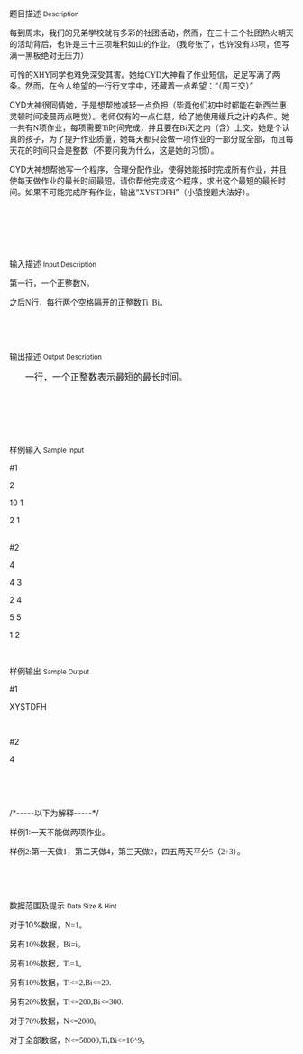 <div class="panel panel-default">
<div class="area-title">
<span>
题目描述
<small>Description</small>
</span></div>
<div class="panel-body">

<p style=""><span style=""></span></p><p style=""><span style=""></span></p><p style=""><span style="">每到周末，我们的兄弟学校就有多彩的社团活动，然而，在三十三个社团热火朝天的活动背后，也许是三十三项堆积如山的作业。（我夸张了，也许没有<span style="font-family: Calibri;">33</span><span style="">项，但写满一黑板绝对无压力）</span></span></p><p style=""><span style="">可怜的<span style="font-family: Calibri;">XHY</span><span style="">同学也难免深受其害。她给</span><span style="font-family: Calibri;">CYD</span><span style="">大神看了作业短信，足足写满了两条。然而，在令人绝望的一行行文字中，还藏着一点希望：“（周三交）”</span></span></p><p style=""><span style="">CYD<span style="">大神很同情她，于是想帮她减轻一点负担（毕竟他们初中时都能在新西兰惠灵顿时间凌晨两点睡觉）。老师仅有的一点仁慈，给了她使用缓兵之计的条件。她一共有</span><span style="font-family: Calibri;">N</span><span style="">项作业，每项需要</span><span style="font-family: Calibri;">Ti</span><span style="">时间完成，并且要在</span><span style="font-family: Calibri;">Bi</span><span style="">天之内（含）上交。她是个认真的孩子，为了提升作业质量，她每天都只会做一项作业的一部分或全部，而且每天花的时间只会是整数（不要问我为什么，这是她的习惯）。</span></span></p><p style=""><span style="">CYD<span style="">大神想帮她写一个程序，合理分配作业，使得她能按时完成所有作业，并且使每天做作业的最长时间最短。请你帮他完成这个程序，求出这个最短的最长时间。如果不可能完成所有作业，输出“</span><span style="font-family: Calibri;">XYSTDFH</span><span style="">”（小猿搜题大法好）。</span></span></p><p style=""><span style=""><span style=""></span></span><br></p><p style=""><span style=""></span><br></p><p><br></p>

</div>
</div>

<div class="panel panel-default">
<div class="area-title">
<span>
输入描述
<small>Input Description</small>
</span></div>
<div class="panel-body">
<p style=""><span style=""></span></p><p style=""><span style="">第一行，一个正整数<span style="font-family: Calibri;">N</span><span style="">。</span></span></p><p style=""><span style="">之后<span style="font-family: Calibri;">N</span><span style="">行，每行两个空格隔开的正整数</span><span style="font-family: Calibri;">Ti  Bi</span><span style="">。</span></span></p><p style=""><span style=""><span style=""></span></span><br></p><p><br></p>

</div>
</div>
<div  class="panel panel-default">
<div class="area-title">
<span>
输出描述
<small>Output Description</small>
</span></div>
<div class="panel-body">

<p><span style="font-family: 宋体;font-style: italic;font-size: 16px"></span></p><p style="text-indent:28px"><span style="font-family: 宋体;font-size: 16px"></span></p><p style="text-indent:28px"><span style="font-family: 宋体;font-size: 16px">一行，一个</span><span style="font-family: 宋体;font-size: 16px">正整数表示最短的最长时间。</span></p><p style="text-indent:28px"><span style="font-family: 宋体;font-size: 16px"><span style="font-family:宋体"></span></span><br/></p><p><span style="font-family: 宋体;font-size: 16px"><span style="font-family:宋体"></span></span><br/></p><p><br/></p>

</div>
</div>


<div class="panel panel-default">
<div class="area-title">
<span>
样例输入
<small>Sample Input</small>
</span></div>
<div class="panel-body">
<p><span style="">#1</span></p><p><span style="">2<br></span></p><p><span style="">10 1</span></p><p><span style="">2 1</span></p><p><span style=""><br></span>#2</p><p><span style="">4</span></p><p><span style="">4 3</span></p><p><span style="">2 4</span></p><p><span style="">5 5</span></p><p><span style="">1 2</span></p><p><br></p>

</div>
</div>

<div class="panel panel-default">
<div class="area-title">
<span>
样例输出
<small>Sample Output</small>
</span></div>
<div class="panel-body">
<p><span style="">#1</span></p><p><span style=""></span></p><p><span style="">XYSTDFH</span></p><p><span style=""></span><br></p><p>#2</p><p>4</p><p><br></p><p><span style=""><br></span></p><p><span style="">/*-----以下为解释-----*/</span></p><p style=""><span style=""></span></p><p><span style="">样例</span><span style="">1:<span style="">一天不能做两项作业。</span></span></p><p><span style="">样例<span style="font-family: Calibri;">2:</span><span style="">第一天做</span><span style="font-family: Calibri;">1</span><span style="">，第二天做</span><span style="font-family: Calibri;">4</span><span style="">，第三天做</span><span style="font-family: Calibri;">2</span><span style="">，四五两天平分</span><span style="font-family: Calibri;">5</span><span style="">（</span><span style="font-family: Calibri;">2+3</span><span style="">）。</span></span></p><p style=""><span style=""><span style=""></span></span><br></p><p><br></p>

</div>
</div>

<div class="panel panel-default">
<div class="area-title">
<span>
数据范围及提示
<small>Data Size & Hint</small>
</span></div>
<div class="panel-body">
<p><span style=""></span></p><p><span style="">对于</span><span style="">10%<span style="">数据，</span><span style="font-family: Calibri;">N=1</span><span style="">。</span></span></p><p><span style="">另有<span style="font-family: Calibri;">10%</span><span style="">数据，</span><span style="font-family: Calibri;">Bi=i</span><span style="">。</span></span></p><p><span style="">另有<span style="font-family: Calibri;">10%</span><span style="">数据，</span><span style="font-family: Calibri;">Ti=1</span><span style="">。</span></span></p><p><span style="">另有<span style="font-family: Calibri;">10%</span><span style="">数据，</span><span style="font-family: Calibri;">Ti&lt;=2,Bi&lt;=20.</span></span></p><p><span style="">另有<span style="font-family: Calibri;">20%</span><span style="">数据，</span><span style="font-family: Calibri;">Ti&lt;=200,Bi&lt;=300.</span></span></p><p><span style="">对于<span style="font-family: Calibri;">70%</span><span style="">数据，</span><span style="font-family: Calibri;">N&lt;=2000</span><span style="">。</span></span></p><p><span style="">对于全部数据，<span style="font-family: Calibri;">N&lt;=50000,Ti,Bi&lt;=10^9</span><span style="">。</span></span></p><p><span style=""></span><br></p><p><br></p>
</div>
</div>